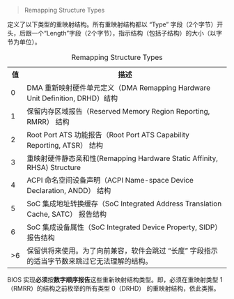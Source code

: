 
> Remapping Structure Types

定义了以下类型的重映射结构。所有重映射结构都以 “Type” 字段（2个字节）开头，后跟一个“Length”字段（2个字节），指示结构（包括子结构）的大小（以字节为单位）。

<table style="width:100%">
<caption>Remapping Structure Types</caption>
  <tr>
    <th>
    值
    </th>
    <th>
    描述
    </th>
  </tr>
  <tr>
    <td>
    0
    </td>
    <td>
    DMA 重新映射硬件单元定义（DMA Remapping Hardware Unit Definition, DRHD）结构
    </td>
  </tr>
  <tr>
    <td>
    1
    </td>
    <td>
    保留内存区域报告（Reserved Memory Region Reporting, RMRR） 结构
    </td>
  </tr>
  <tr>
    <td>
    2
    </td>
    <td>
    Root Port ATS 功能报告（Root Port ATS Capability Reporting, ATSR） 结构
    </td>
  </tr>
  <tr>
    <td>
    3
    </td>
    <td>
    重映射硬件静态亲和性(Remapping Hardware Static Affinity, RHSA) Structure
    </td>
  </tr>
  <tr>
    <td>
    4
    </td>
    <td>
    ACPI 命名空间设备声明（ACPI Name-space Device Declaration, ANDD） 结构
    </td>
  </tr>
  <tr>
    <td>
    5
    </td>
    <td>
    SoC 集成地址转换缓存（SoC Integrated Address Translation Cache, SATC） 报告结构
    </td>
  </tr>
  <tr>
    <td>
    6
    </td>
    <td>
    SoC 集成设备属性（SoC Integrated Device Property, SIDP） 报告结构
    </td>
  </tr>
  <tr>
    <td>
    >6
    </td>
    <td>
    保留供将来使用。为了向前兼容，软件会跳过 “长度” 字段指示的适当字节数来跳过它无法理解的结构。
    </td>
  </tr>
</table>

BIOS 实现**必须**按**数字顺序报告**这些重新映射结构类型。即，必须在重映射类型 1（RMRR）的结构之前枚举的所有类型 0（DRHD） 的重映射结构，依此类推。

